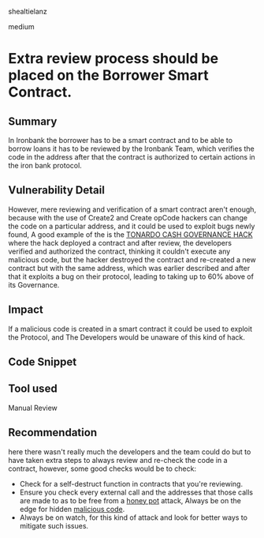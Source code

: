shealtielanz

medium

# Extra review process should be placed on the Borrower Smart Contract.

## Summary
In Ironbank the borrower has to be a smart contract and to be able to borrow loans it has to be reviewed by the Ironbank Team, which verifies the code in the address after that the contract is authorized to certain actions in the iron bank protocol.
## Vulnerability Detail
However, mere reviewing and verification of a smart contract aren't enough, because with the use of Create2 and Create opCode hackers can change the code on a particular address, and it could be used to exploit bugs newly found, A good example of the is the [TONARDO CASH GOVERNANCE HACK](https://youtu.be/whjRc4H-rAc) where the hack deployed a contract and after review, the developers verified and authorized the contract, thinking it couldn't execute any malicious code, but the hacker destroyed the contract and re-created a new contract but with the same address, which was earlier described and after that it exploits a bug on their protocol, leading to taking up to 60% above of its Governance. 
## Impact
If a malicious code is created in a smart contract it could be used to exploit the Protocol, and The Developers would be unaware of this kind of hack.
## Code Snippet

## Tool used

Manual Review

## Recommendation
here there wasn't really much the developers and the team could do but to have taken extra steps to always review and re-check the code in a contract, however, some good checks would be to check:
- Check for a self-destruct function in contracts that you're reviewing.
- Ensure you check every external call and the addresses that those calls are made to as to be free from a [honey pot](https://youtu.be/d0q5zVnNLWs) attack, Always be on the edge for hidden [malicious code](https://youtu.be/qDYlauM00lY).
- Always be on watch, for this kind of attack and look for better ways to mitigate such issues.